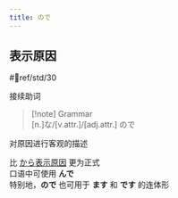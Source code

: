```yaml
---
title: ので
---
```

## 表示原因  

 #📖ref/std/30  

接续助词  

> [!note] Grammar  
> [n.]な/[v.attr.]/[adj.attr.] ので  

对原因进行客观的描述  

比 [から表示原因](1.basic%20particle/から.md#表示原因) 更为正式  
口语中可使用 **んで**  
特别地，**ので** 也可用于 **ます** 和 **です** 的连体形  
